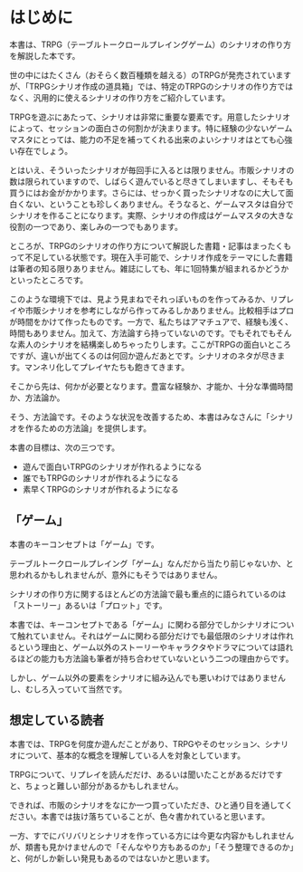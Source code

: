 # はじめに

本書は、TRPG（テーブルトークロールプレイングゲーム）のシナリオの作り方を解説した本です。

世の中にはたくさん（おそらく数百種類を越える）のTRPGが発売されていますが、「TRPGシナリオ作成の道具箱」では、特定のTRPGのシナリオの作り方ではなく、汎用的に使えるシナリオの作り方をご紹介しています。

TRPGを遊ぶにあたって、シナリオは非常に重要な要素です。用意したシナリオによって、セッションの面白さの何割かが決まります。特に経験の少ないゲームマスタにとっては、能力の不足を補ってくれる出来のよいシナリオはとても心強い存在でしょう。

とはいえ、そういったシナリオが毎回手に入るとは限りません。市販シナリオの数は限られていますので、しばらく遊んでいると尽きてしまいますし、そもそも買うにはお金がかかります。さらには、せっかく買ったシナリオなのに大して面白くない、ということも珍しくありません。そうなると、ゲームマスタは自分でシナリオを作ることになります。実際、シナリオの作成はゲームマスタの大きな役割の一つであり、楽しみの一つでもあります。

ところが、TRPGのシナリオの作り方について解説した書籍・記事はまったくもって不足している状態です。現在入手可能で、シナリオ作成をテーマにした書籍は筆者の知る限りありません。雑誌にしても、年に1回特集が組まれるかどうかといったところです。

このような環境下では、見よう見まねでそれっぽいものを作ってみるか、リプレイや市販シナリオを参考にしながら作ってみるしかありません。比較相手はプロが時間をかけて作ったものです。一方で、私たちはアマチュアで、経験も浅く、時間もありません。加えて、方法論すら持っていないのです。でもそれでもそんな素人のシナリオを結構楽しめちゃったりします。ここがTRPGの面白いところですが、違いが出てくるのは何回か遊んだあとです。シナリオのネタが尽きます。マンネリ化してプレイヤたちも飽きてきます。

そこから先は、何かが必要となります。豊富な経験か、才能か、十分な準備時間か、方法論か。

そう、方法論です。そのような状況を改善するため、本書はみなさんに「シナリオを作るための方法論」を提供します。

本書の目標は、次の三つです。

* 遊んで面白いTRPGのシナリオが作れるようになる
* 誰でもTRPGのシナリオが作れるようになる
* 素早くTRPGのシナリオが作れるようになる


## 「ゲーム」

本書のキーコンセプトは「ゲーム」です。

テーブルトークロールプレイング「ゲーム」なんだから当たり前じゃないか、と思われるかもしれませんが、意外にもそうではありません。

シナリオの作り方に関するほとんどの方法論で最も重点的に語られているのは「ストーリー」あるいは「プロット」です。

本書では、キーコンセプトである「ゲーム」に関わる部分でしかシナリオについて触れていません。それはゲームに関わる部分だけでも最低限のシナリオは作れるという理由と、ゲーム以外のストーリーやキャラクタやドラマについては語れるほどの能力も方法論も筆者が持ち合わせていないという二つの理由からです。

しかし、ゲーム以外の要素をシナリオに組み込んでも悪いわけではありませんし、むしろ入っていて当然です。



## 想定している読者

本書では、TRPGを何度か遊んだことがあり、TRPGやそのセッション、シナリオについて、基本的な概念を理解している人を対象としています。

TRPGについて、リプレイを読んだだけ、あるいは聞いたことがあるだけですと、ちょっと難しい部分があるかもしれません。

できれば、市販のシナリオをなにか一つ買っていただき、ひと通り目を通してください。本書では抜け落ちていることが、色々書かれていると思います。

一方、すでにバリバリとシナリオを作っている方には今更な内容かもしれませんが、類書も見かけませんので「そんなやり方もあるのか」「そう整理できるのか」と、何がしか新しい発見もあるのではないかと思います。
